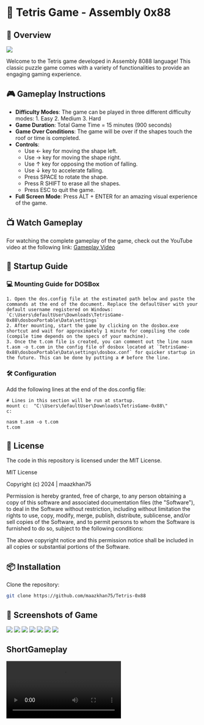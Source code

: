 # 🧩 Tetris Game - Assembly 0x88 

## 🌟 Overview

![](assets/design.png)

Welcome to the Tetris game developed in Assembly 8088 language! This classic puzzle game comes with a variety of functionalities to provide an engaging gaming experience.

## 🎮 Gameplay Instructions

- **Difficulty Modes**: The game can be played in three different difficulty modes:
		1. Easy
		2. Medium
		3. Hard
- **Game Duration**: Total Game Time = 15 minutes (900 seconds)
- **Game Over Conditions**: The game will be over if the shapes touch the roof or time is completed.
- **Controls**:
	- Use <- key for moving the shape left.
	- Use -> key for moving the shape right.
	- Use ↑ key for opposing the motion of falling.
	- Use ↓ key to accelerate falling.
	- Press SPACE to rotate the shape.
	- Press R SHIFT to erase all the shapes.
	- Press ESC to quit the game.
- **Full Screen Mode**: Press ALT + ENTER for an amazing visual experience of the game.




## 📺 Watch Gameplay
For watching the complete gameplay of the game, check out the YouTube video at the following link:
[Gameplay Video](https://youtu.be/0pRhh-2Oqj4?si=BfQkafR_ErrQr72V)

## 🚀 Startup Guide

### 💻 Mounting Guide for DOSBox
	1. Open the dos.config file at the estimated path below and paste the commands at the end of the document. Replace the defaultUser with your default username registered on Windows: `C:\Users\defaultUser\Downloads\TetrisGame-0x88\dosboxPortable\Data\settings`
	2. After mounting, start the game by clicking on the dosbox.exe shortcut and wait for approximately 1 minute for compiling the code (compile time depends on the specs of your machine).
	3. Once the t.com file is created, you can comment out the line nasm t.asm -o t.com in the config file of dosbox located at `TetrisGame-0x88\dosboxPortable\Data\settings\dosbox.conf` for quicker startup in the future. This can be done by putting a # before the line.
	
### 🛠️ Configuration
Add the following lines at the end of the dos.config file:
```
# Lines in this section will be run at startup.
mount c:  "C:\Users\defaultUser\Downloads\TetrisGame-0x88\"
c:

nasm t.asm -o t.com
t.com
```
	
	
	
## 📜 License

The code in this repository is licensed under the MIT License. 

MIT License

Copyright (c)  2024 | maazkhan75

Permission is hereby granted, free of charge, to any person obtaining a copy
of this software and associated documentation files (the "Software"), to deal
in the Software without restriction, including without limitation the rights
to use, copy, modify, merge, publish, distribute, sublicense, and/or sell
copies of the Software, and to permit persons to whom the Software is
furnished to do so, subject to the following conditions:

The above copyright notice and this permission notice shall be included in all
copies or substantial portions of the Software.

## 📦 Installation


Clone the repository:

```bash
git clone https://github.com/maazkhan75/Tetris-0x88
```

      
## 📸 Screenshots of Game

![](assets/1.png)
![](assets/2.png)
![](assets/3.png)
![](assets/4.png)
![](assets/5.png)
![](assets/6.png)
![](assets/7.png)

## ShortGameplay

![](assets/shortGameplay.mp4)

























